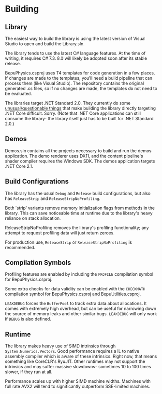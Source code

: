 # Building

## Library

The easiest way to build the library is using the latest version of Visual Studio to open and build the Library.sln.

The library tends to use the latest C# language features. At the time of writing, it requires C# 7.3. 8.0 will likely be adopted soon after its stable release.

BepuPhysics.csproj uses T4 templates for code generation in a few places. If changes are made to the templates, you'll need a build pipeline that can process them (like Visual Studio). The repository contains the original generated .cs files, so if no changes are made, the templates do not need to be evaluated.

The libraries target .NET Standard 2.0. They currently do some [unusual/questionable things](https://github.com/bepu/bepuphysics2/issues/59) that make building the library directly targeting .NET Core difficult. Sorry. (Note that .NET Core applications can still consume the library- the library itself just has to be built for .NET Standard 2.0.)

## Demos

Demos.sln contains all the projects necessary to build and run the demos application. The demo renderer uses DX11, and the content pipeline's shader compiler requires the Windows SDK. The demos application targets .NET Core 2.1.

## Build Configurations

The library has the usual `Debug` and `Release` build configurations, but also has `ReleaseStrip` and `ReleaseStripNoProfiling`.

Both 'strip' variants remove memory initialization flags from methods in the library. This can save noticeable time at runtime due to the library's heavy reliance on stack allocation.

ReleaseStripNoProfiling removes the library's profiling functionality; any attempt to request profiling data will just return zeroes.

For production use, `ReleaseStrip` or `ReleaseStripNoProfiling` is recommended.

## Compilation Symbols

Profiling features are enabled by including the `PROFILE` compilation symbol for BepuPhysics.csproj.

Some extra checks for data validity can be enabled with the `CHECKMATH` compilation symbol for BepuPhysics.csproj and BepuUtilities.csproj.

`LEAKDEBUG` forces the `BufferPool` to track extra data about allocations. It comes with extremely high overhead, but can be useful for narrowing down the source of memory leaks and other similar bugs. `LEAKDEBUG` will only work if `DEBUG` is also defined.

## Runtime

The library makes heavy use of SIMD intrinsics through `System.Numerics.Vectors`. Good performance requires a IL to native assembly compiler which is aware of these intrinsics. Right now, that means something like CoreCLR's RyuJIT. Other runtimes may not support the intrinsics and may suffer massive slowdowns- sometimes 10 to 100 times slower, if they run at all.

Performance scales up with higher SIMD machine widths. Machines with full rate AVX2 will tend to significantly outperform SSE-limited machines.

